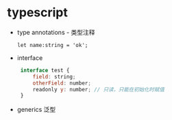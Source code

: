 typescript
==========

+ type annotations - 类型注释

  `let name:string = 'ok';`

+ interface

   ```javascript
	interface test {
		field: string;
	    otherField: number;
	    readonly y: number; // 只读，只能在初始化时赋值
	}
   ```

+ generics 泛型

